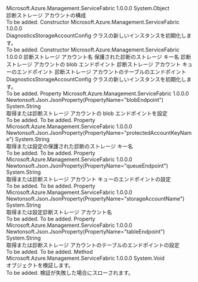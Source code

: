 <Type Name="DiagnosticsStorageAccountConfig" FullName="Microsoft.Azure.Management.ServiceFabric.Models.DiagnosticsStorageAccountConfig">
  <TypeSignature Language="C#" Value="public class DiagnosticsStorageAccountConfig" />
  <TypeSignature Language="ILAsm" Value=".class public auto ansi beforefieldinit DiagnosticsStorageAccountConfig extends System.Object" />
  <TypeSignature Language="DocId" Value="T:Microsoft.Azure.Management.ServiceFabric.Models.DiagnosticsStorageAccountConfig" />
  <TypeSignature Language="VB.NET" Value="Public Class DiagnosticsStorageAccountConfig" />
  <TypeSignature Language="F#" Value="type DiagnosticsStorageAccountConfig = class" />
  <AssemblyInfo>
    <AssemblyName>Microsoft.Azure.Management.ServiceFabric</AssemblyName>
    <AssemblyVersion>1.0.0.0</AssemblyVersion>
  </AssemblyInfo>
  <Base>
    <BaseTypeName>System.Object</BaseTypeName>
  </Base>
  <Interfaces />
  <Docs>
    <summary>
            診断ストレージ アカウントの構成
            </summary>
    <remarks>To be added.</remarks>
  </Docs>
  <Members>
    <Member MemberName=".ctor">
      <MemberSignature Language="C#" Value="public DiagnosticsStorageAccountConfig ();" />
      <MemberSignature Language="ILAsm" Value=".method public hidebysig specialname rtspecialname instance void .ctor() cil managed" />
      <MemberSignature Language="DocId" Value="M:Microsoft.Azure.Management.ServiceFabric.Models.DiagnosticsStorageAccountConfig.#ctor" />
      <MemberSignature Language="VB.NET" Value="Public Sub New ()" />
      <MemberType>Constructor</MemberType>
      <AssemblyInfo>
        <AssemblyName>Microsoft.Azure.Management.ServiceFabric</AssemblyName>
        <AssemblyVersion>1.0.0.0</AssemblyVersion>
      </AssemblyInfo>
      <Parameters />
      <Docs>
        <summary>
            DiagnosticsStorageAccountConfig クラスの新しいインスタンスを初期化します。
            </summary>
        <remarks>To be added.</remarks>
      </Docs>
    </Member>
    <Member MemberName=".ctor">
      <MemberSignature Language="C#" Value="public DiagnosticsStorageAccountConfig (string storageAccountName, string protectedAccountKeyName, string blobEndpoint, string queueEndpoint, string tableEndpoint);" />
      <MemberSignature Language="ILAsm" Value=".method public hidebysig specialname rtspecialname instance void .ctor(string storageAccountName, string protectedAccountKeyName, string blobEndpoint, string queueEndpoint, string tableEndpoint) cil managed" />
      <MemberSignature Language="DocId" Value="M:Microsoft.Azure.Management.ServiceFabric.Models.DiagnosticsStorageAccountConfig.#ctor(System.String,System.String,System.String,System.String,System.String)" />
      <MemberSignature Language="VB.NET" Value="Public Sub New (storageAccountName As String, protectedAccountKeyName As String, blobEndpoint As String, queueEndpoint As String, tableEndpoint As String)" />
      <MemberSignature Language="F#" Value="new Microsoft.Azure.Management.ServiceFabric.Models.DiagnosticsStorageAccountConfig : string * string * string * string * string -&gt; Microsoft.Azure.Management.ServiceFabric.Models.DiagnosticsStorageAccountConfig" Usage="new Microsoft.Azure.Management.ServiceFabric.Models.DiagnosticsStorageAccountConfig (storageAccountName, protectedAccountKeyName, blobEndpoint, queueEndpoint, tableEndpoint)" />
      <MemberType>Constructor</MemberType>
      <AssemblyInfo>
        <AssemblyName>Microsoft.Azure.Management.ServiceFabric</AssemblyName>
        <AssemblyVersion>1.0.0.0</AssemblyVersion>
      </AssemblyInfo>
      <Parameters>
        <Parameter Name="storageAccountName" Type="System.String" />
        <Parameter Name="protectedAccountKeyName" Type="System.String" />
        <Parameter Name="blobEndpoint" Type="System.String" />
        <Parameter Name="queueEndpoint" Type="System.String" />
        <Parameter Name="tableEndpoint" Type="System.String" />
      </Parameters>
      <Docs>
        <param name="storageAccountName">診断ストレージ アカウント名</param>
        <param name="protectedAccountKeyName">保護された診断のストレージ キー名</param>
        <param name="blobEndpoint">診断ストレージ アカウントの blob エンドポイント</param>
        <param name="queueEndpoint">診断ストレージ アカウント キューのエンドポイント</param>
        <param name="tableEndpoint">診断ストレージ アカウントのテーブルのエンドポイント</param>
        <summary>
            DiagnosticsStorageAccountConfig クラスの新しいインスタンスを初期化します。
            </summary>
        <remarks>To be added.</remarks>
      </Docs>
    </Member>
    <Member MemberName="BlobEndpoint">
      <MemberSignature Language="C#" Value="public string BlobEndpoint { get; set; }" />
      <MemberSignature Language="ILAsm" Value=".property instance string BlobEndpoint" />
      <MemberSignature Language="DocId" Value="P:Microsoft.Azure.Management.ServiceFabric.Models.DiagnosticsStorageAccountConfig.BlobEndpoint" />
      <MemberSignature Language="VB.NET" Value="Public Property BlobEndpoint As String" />
      <MemberSignature Language="F#" Value="member this.BlobEndpoint : string with get, set" Usage="Microsoft.Azure.Management.ServiceFabric.Models.DiagnosticsStorageAccountConfig.BlobEndpoint" />
      <MemberType>Property</MemberType>
      <AssemblyInfo>
        <AssemblyName>Microsoft.Azure.Management.ServiceFabric</AssemblyName>
        <AssemblyVersion>1.0.0.0</AssemblyVersion>
      </AssemblyInfo>
      <Attributes>
        <Attribute>
          <AttributeName>Newtonsoft.Json.JsonProperty(PropertyName="blobEndpoint")</AttributeName>
        </Attribute>
      </Attributes>
      <ReturnValue>
        <ReturnType>System.String</ReturnType>
      </ReturnValue>
      <Docs>
        <summary>
            取得または診断ストレージ アカウントの blob エンドポイントを設定
            </summary>
        <value>To be added.</value>
        <remarks>To be added.</remarks>
      </Docs>
    </Member>
    <Member MemberName="ProtectedAccountKeyName">
      <MemberSignature Language="C#" Value="public string ProtectedAccountKeyName { get; set; }" />
      <MemberSignature Language="ILAsm" Value=".property instance string ProtectedAccountKeyName" />
      <MemberSignature Language="DocId" Value="P:Microsoft.Azure.Management.ServiceFabric.Models.DiagnosticsStorageAccountConfig.ProtectedAccountKeyName" />
      <MemberSignature Language="VB.NET" Value="Public Property ProtectedAccountKeyName As String" />
      <MemberSignature Language="F#" Value="member this.ProtectedAccountKeyName : string with get, set" Usage="Microsoft.Azure.Management.ServiceFabric.Models.DiagnosticsStorageAccountConfig.ProtectedAccountKeyName" />
      <MemberType>Property</MemberType>
      <AssemblyInfo>
        <AssemblyName>Microsoft.Azure.Management.ServiceFabric</AssemblyName>
        <AssemblyVersion>1.0.0.0</AssemblyVersion>
      </AssemblyInfo>
      <Attributes>
        <Attribute>
          <AttributeName>Newtonsoft.Json.JsonProperty(PropertyName="protectedAccountKeyName")</AttributeName>
        </Attribute>
      </Attributes>
      <ReturnValue>
        <ReturnType>System.String</ReturnType>
      </ReturnValue>
      <Docs>
        <summary>
            取得または設定の保護された診断のストレージ キー名
            </summary>
        <value>To be added.</value>
        <remarks>To be added.</remarks>
      </Docs>
    </Member>
    <Member MemberName="QueueEndpoint">
      <MemberSignature Language="C#" Value="public string QueueEndpoint { get; set; }" />
      <MemberSignature Language="ILAsm" Value=".property instance string QueueEndpoint" />
      <MemberSignature Language="DocId" Value="P:Microsoft.Azure.Management.ServiceFabric.Models.DiagnosticsStorageAccountConfig.QueueEndpoint" />
      <MemberSignature Language="VB.NET" Value="Public Property QueueEndpoint As String" />
      <MemberSignature Language="F#" Value="member this.QueueEndpoint : string with get, set" Usage="Microsoft.Azure.Management.ServiceFabric.Models.DiagnosticsStorageAccountConfig.QueueEndpoint" />
      <MemberType>Property</MemberType>
      <AssemblyInfo>
        <AssemblyName>Microsoft.Azure.Management.ServiceFabric</AssemblyName>
        <AssemblyVersion>1.0.0.0</AssemblyVersion>
      </AssemblyInfo>
      <Attributes>
        <Attribute>
          <AttributeName>Newtonsoft.Json.JsonProperty(PropertyName="queueEndpoint")</AttributeName>
        </Attribute>
      </Attributes>
      <ReturnValue>
        <ReturnType>System.String</ReturnType>
      </ReturnValue>
      <Docs>
        <summary>
            取得または診断ストレージ アカウント キューのエンドポイントの設定
            </summary>
        <value>To be added.</value>
        <remarks>To be added.</remarks>
      </Docs>
    </Member>
    <Member MemberName="StorageAccountName">
      <MemberSignature Language="C#" Value="public string StorageAccountName { get; set; }" />
      <MemberSignature Language="ILAsm" Value=".property instance string StorageAccountName" />
      <MemberSignature Language="DocId" Value="P:Microsoft.Azure.Management.ServiceFabric.Models.DiagnosticsStorageAccountConfig.StorageAccountName" />
      <MemberSignature Language="VB.NET" Value="Public Property StorageAccountName As String" />
      <MemberSignature Language="F#" Value="member this.StorageAccountName : string with get, set" Usage="Microsoft.Azure.Management.ServiceFabric.Models.DiagnosticsStorageAccountConfig.StorageAccountName" />
      <MemberType>Property</MemberType>
      <AssemblyInfo>
        <AssemblyName>Microsoft.Azure.Management.ServiceFabric</AssemblyName>
        <AssemblyVersion>1.0.0.0</AssemblyVersion>
      </AssemblyInfo>
      <Attributes>
        <Attribute>
          <AttributeName>Newtonsoft.Json.JsonProperty(PropertyName="storageAccountName")</AttributeName>
        </Attribute>
      </Attributes>
      <ReturnValue>
        <ReturnType>System.String</ReturnType>
      </ReturnValue>
      <Docs>
        <summary>
            取得または設定診断ストレージ アカウント名
            </summary>
        <value>To be added.</value>
        <remarks>To be added.</remarks>
      </Docs>
    </Member>
    <Member MemberName="TableEndpoint">
      <MemberSignature Language="C#" Value="public string TableEndpoint { get; set; }" />
      <MemberSignature Language="ILAsm" Value=".property instance string TableEndpoint" />
      <MemberSignature Language="DocId" Value="P:Microsoft.Azure.Management.ServiceFabric.Models.DiagnosticsStorageAccountConfig.TableEndpoint" />
      <MemberSignature Language="VB.NET" Value="Public Property TableEndpoint As String" />
      <MemberSignature Language="F#" Value="member this.TableEndpoint : string with get, set" Usage="Microsoft.Azure.Management.ServiceFabric.Models.DiagnosticsStorageAccountConfig.TableEndpoint" />
      <MemberType>Property</MemberType>
      <AssemblyInfo>
        <AssemblyName>Microsoft.Azure.Management.ServiceFabric</AssemblyName>
        <AssemblyVersion>1.0.0.0</AssemblyVersion>
      </AssemblyInfo>
      <Attributes>
        <Attribute>
          <AttributeName>Newtonsoft.Json.JsonProperty(PropertyName="tableEndpoint")</AttributeName>
        </Attribute>
      </Attributes>
      <ReturnValue>
        <ReturnType>System.String</ReturnType>
      </ReturnValue>
      <Docs>
        <summary>
            取得または診断ストレージ アカウントのテーブルのエンドポイントの設定
            </summary>
        <value>To be added.</value>
        <remarks>To be added.</remarks>
      </Docs>
    </Member>
    <Member MemberName="Validate">
      <MemberSignature Language="C#" Value="public virtual void Validate ();" />
      <MemberSignature Language="ILAsm" Value=".method public hidebysig newslot virtual instance void Validate() cil managed" />
      <MemberSignature Language="DocId" Value="M:Microsoft.Azure.Management.ServiceFabric.Models.DiagnosticsStorageAccountConfig.Validate" />
      <MemberSignature Language="VB.NET" Value="Public Overridable Sub Validate ()" />
      <MemberSignature Language="F#" Value="abstract member Validate : unit -&gt; unit&#xA;override this.Validate : unit -&gt; unit" Usage="diagnosticsStorageAccountConfig.Validate " />
      <MemberType>Method</MemberType>
      <AssemblyInfo>
        <AssemblyName>Microsoft.Azure.Management.ServiceFabric</AssemblyName>
        <AssemblyVersion>1.0.0.0</AssemblyVersion>
      </AssemblyInfo>
      <ReturnValue>
        <ReturnType>System.Void</ReturnType>
      </ReturnValue>
      <Parameters />
      <Docs>
        <summary>
            オブジェクトを検証します。
            </summary>
        <remarks>To be added.</remarks>
        <exception cref="T:Microsoft.Rest.ValidationException">
            検証が失敗した場合にスローされます。
            </exception>
      </Docs>
    </Member>
  </Members>
</Type>